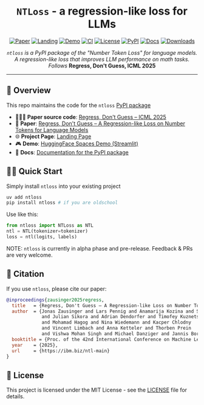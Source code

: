 <div align="center">


# `NTLoss` - a regression-like loss for LLMs


[![Paper](https://img.shields.io/badge/Paper-ICML-darkgreen.svg)](https://ibm.biz/ntl-paper)
[![Landing](https://img.shields.io/badge/Landing-Page-blue.svg)](https://ibm.biz/ntl-main)
[![Demo](https://img.shields.io/badge/🤗-Demo-yellow.svg)](https://ibm.biz/ntl-demo)
[![CI](https://github.com/AI4SD/number-token-loss/actions/workflows/ci.yaml/badge.svg)](https://github.com/AI4SD/number-token-loss/actions/workflows/ci.yaml)
[![License](https://img.shields.io/badge/License-MIT-green.svg)](LICENSE)
[![PyPI](https://img.shields.io/pypi/v/ntloss?label=pypi&color=brightgreen)](https://pypi.org/project/ntloss/)
[![Docs](https://github.com/AI4SD/number-token-loss/actions/workflows/docs.yaml/badge.svg)](https://ibm.biz/ntl-docs)
[![Downloads](https://static.pepy.tech/badge/ntloss)](https://pepy.tech/project/ntloss)

*`ntloss` is a PyPI package of the "Number Token Loss" for language models. A regression-like loss that improves LLM performance on math tasks. Follows* **Regress, Don't Guess, ICML 2025**


</div>

---

## 📖 Overview
This repo maintains the code for the `ntloss` [PyPI package](https://pypi.org/project/ntloss/)

- 🧑🏽‍💻 **Paper source code**: [Regress, Don't Guess – ICML 2025](https://ibm.biz/ntl-code)
- 📄 **Paper**: [Regress, Don't Guess – A Regression-like Loss on Number Tokens for Language Models](https://ibm.biz/ntl-paper)
- 🌐 **Project Page**: [Landing Page](https://ibm.biz/ntl-main)
- 🎮 **Demo**: [HuggingFace Spaces Demo (Streamlit)](https://ibm.biz/ntl-demo)
- 📖 **Docs**: [Documentation for the PyPI package](https://ibm.biz/ntl-docs)


## 🏃‍♂️ Quick Start


Simply install `ntloss` into your existing project
```sh
uv add ntloss
pip install ntloss # if you are oldschool
```

Use like this:
```py
from ntloss import NTLoss as NTL
ntl = NTL(tokenizer=tokenizer)
loss = ntl(logits, labels)
```

NOTE: `ntloss` is currently in alpha phase and pre-release. Feedback & PRs are very welcome.


## 📝 Citation

If you use `ntloss`, please cite our paper:

```bibtex
@inproceedings{zausinger2025regress,
  title   = {Regress, Don't Guess – A Regression-like Loss on Number Tokens for Language Models},
  author  = {Jonas Zausinger and Lars Pennig and Anamarija Kozina and Sean Sdahl
             and Julian Sikora and Adrian Dendorfer and Timofey Kuznetsov
             and Mohamad Hagog and Nina Wiedemann and Kacper Chlodny
             and Vincent Limbach and Anna Ketteler and Thorben Prein
             and Vishwa Mohan Singh and Michael Danziger and Jannis Born},
  booktitle = {Proc. of the 42nd International Conference on Machine Learning (ICML)},
  year    = {2025},
  url     = {https://ibm.biz/ntl-main}
}
```

## 📄 License

This project is licensed under the MIT License - see the [LICENSE](LICENSE) file for details.